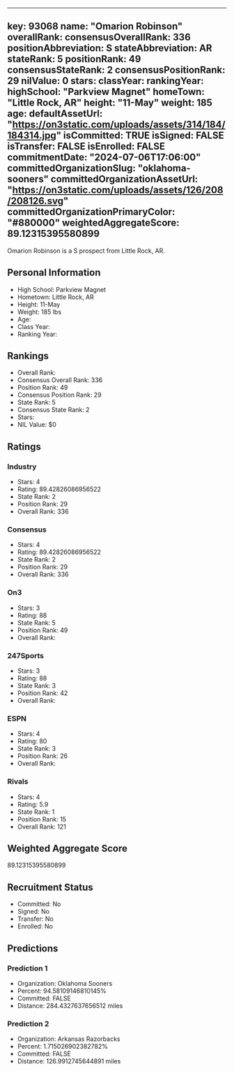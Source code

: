 ---
  key: 93068
  name: "Omarion Robinson"
  overallRank: 
  consensusOverallRank: 336
  positionAbbreviation: S
  stateAbbreviation: AR
  stateRank: 5
  positionRank: 49
  consensusStateRank: 2
  consensusPositionRank: 29
  nilValue: 0
  stars: 
  classYear: 
  rankingYear: 
  highSchool: "Parkview Magnet"
  homeTown: "Little Rock, AR"
  height: "11-May"
  weight: 185
  age: 
  defaultAssetUrl: "https://on3static.com/uploads/assets/314/184/184314.jpg"
  isCommitted: TRUE
  isSigned: FALSE
  isTransfer: FALSE
  isEnrolled: FALSE
  commitmentDate: "2024-07-06T17:06:00"
  committedOrganizationSlug: "oklahoma-sooners"
  committedOrganizationAssetUrl: "https://on3static.com/uploads/assets/126/208/208126.svg"
  committedOrganizationPrimaryColor: "#880000"
  weightedAggregateScore: 89.12315395580899
  ---
  
  Omarion Robinson is a S prospect from Little Rock, AR.
  
  ## Personal Information
  - High School: Parkview Magnet
  - Hometown: Little Rock, AR
  - Height: 11-May
  - Weight: 185 lbs
  - Age: 
  - Class Year: 
  - Ranking Year: 
  
  ## Rankings
  - Overall Rank: 
  - Consensus Overall Rank: 336
  - Position Rank: 49
  - Consensus Position Rank: 29
  - State Rank: 5
  - Consensus State Rank: 2
  - Stars: 
  - NIL Value: $0
  
  ## Ratings
  
  ### Industry
  - Stars: 4
  - Rating: 89.42826086956522
  - State Rank: 2
  - Position Rank: 29
  - Overall Rank: 336
  
  ### Consensus
  - Stars: 4
  - Rating: 89.42826086956522
  - State Rank: 2
  - Position Rank: 29
  - Overall Rank: 336
  
  ### On3
  - Stars: 3
  - Rating: 88
  - State Rank: 5
  - Position Rank: 49
  - Overall Rank: 
  
  ### 247Sports
  - Stars: 3
  - Rating: 88
  - State Rank: 3
  - Position Rank: 42
  - Overall Rank: 
  
  ### ESPN
  - Stars: 4
  - Rating: 80
  - State Rank: 3
  - Position Rank: 26
  - Overall Rank: 
  
  ### Rivals
  - Stars: 4
  - Rating: 5.9
  - State Rank: 1
  - Position Rank: 15
  - Overall Rank: 121
  
  ## Weighted Aggregate Score
  89.12315395580899
  
  ## Recruitment Status
  - Committed: No
  - Signed: No
  - Transfer: No
  - Enrolled: No
  
  
  
  ## Predictions
  
  ### Prediction 1
  - Organization: Oklahoma Sooners
  - Percent: 94.58109146810145%
  - Committed: FALSE
  - Distance: 284.4327637656512 miles
  
  ### Prediction 2
  - Organization: Arkansas Razorbacks
  - Percent: 1.715026902382782%
  - Committed: FALSE
  - Distance: 126.9912745644891 miles
  